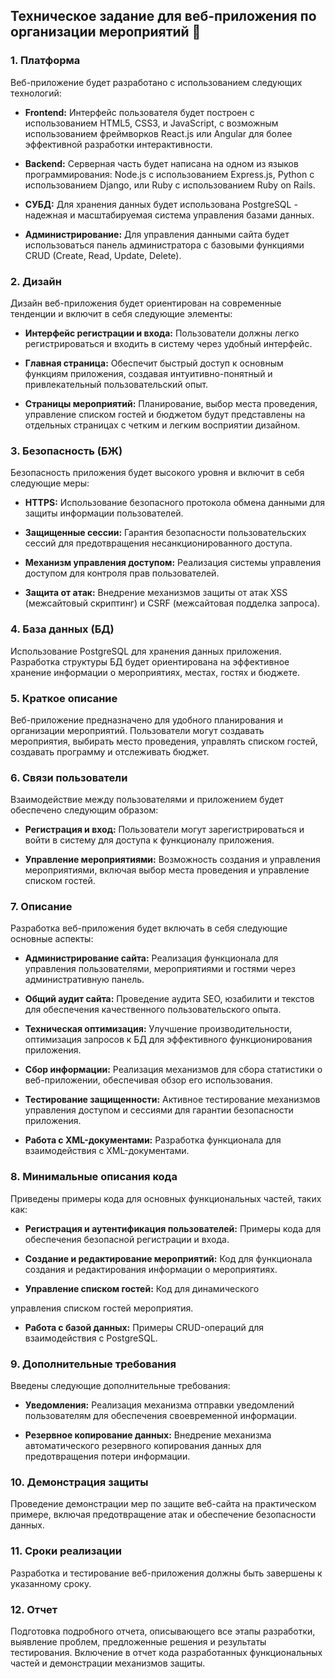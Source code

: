## Техническое задание для веб-приложения по организации мероприятий 🚀

### 1. Платформа
Веб-приложение будет разработано с использованием следующих технологий:

- **Frontend:** Интерфейс пользователя будет построен с использованием HTML5, CSS3, и JavaScript, с возможным использованием фреймворков React.js или Angular для более эффективной разработки интерактивности.

- **Backend:** Серверная часть будет написана на одном из языков программирования: Node.js с использованием Express.js, Python с использованием Django, или Ruby с использованием Ruby on Rails.

- **СУБД:** Для хранения данных будет использована PostgreSQL - надежная и масштабируемая система управления базами данных.

- **Администрирование:** Для управления данными сайта будет использоваться панель администратора с базовыми функциями CRUD (Create, Read, Update, Delete).

### 2. Дизайн
Дизайн веб-приложения будет ориентирован на современные тенденции и включит в себя следующие элементы:

- **Интерфейс регистрации и входа:** Пользователи должны легко регистрироваться и входить в систему через удобный интерфейс.

- **Главная страница:** Обеспечит быстрый доступ к основным функциям приложения, создавая интуитивно-понятный и привлекательный пользовательский опыт.

- **Страницы мероприятий:** Планирование, выбор места проведения, управление списком гостей и бюджетом будут представлены на отдельных страницах с четким и легким восприятии дизайном.

### 3. Безопасность (БЖ)
Безопасность приложения будет высокого уровня и включит в себя следующие меры:

- **HTTPS:** Использование безопасного протокола обмена данными для защиты информации пользователей.

- **Защищенные сессии:** Гарантия безопасности пользовательских сессий для предотвращения несанкционированного доступа.

- **Механизм управления доступом:** Реализация системы управления доступом для контроля прав пользователей.

- **Защита от атак:** Внедрение механизмов защиты от атак XSS (межсайтовый скриптинг) и CSRF (межсайтовая подделка запроса).

### 4. База данных (БД)
Использование PostgreSQL для хранения данных приложения. Разработка структуры БД будет ориентирована на эффективное хранение информации о мероприятиях, местах, гостях и бюджете.

### 5. Краткое описание
Веб-приложение предназначено для удобного планирования и организации мероприятий. Пользователи могут создавать мероприятия, выбирать место проведения, управлять списком гостей, создавать программу и отслеживать бюджет.

### 6. Связи пользователи
Взаимодействие между пользователями и приложением будет обеспечено следующим образом:

- **Регистрация и вход:** Пользователи могут зарегистрироваться и войти в систему для доступа к функционалу приложения.

- **Управление мероприятиями:** Возможность создания и управления мероприятиями, включая выбор места проведения и управление списком гостей.

### 7. Описание
Разработка веб-приложения будет включать в себя следующие основные аспекты:

- **Администрирование сайта:** Реализация функционала для управления пользователями, мероприятиями и гостями через административную панель.

- **Общий аудит сайта:** Проведение аудита SEO, юзабилити и текстов для обеспечения качественного пользовательского опыта.

- **Техническая оптимизация:** Улучшение производительности, оптимизация запросов к БД для эффективного функционирования приложения.

- **Сбор информации:** Реализация механизмов для сбора статистики о веб-приложении, обеспечивая обзор его использования.

- **Тестирование защищенности:** Активное тестирование механизмов управления доступом и сессиями для гарантии безопасности приложения.

- **Работа с XML-документами:** Разработка функционала для взаимодействия с XML-документами.

### 8. Минимальные описания кода
Приведены примеры кода для основных функциональных частей, таких как:

- **Регистрация и аутентификация пользователей:** Примеры кода для обеспечения безопасной регистрации и входа.

- **Создание и редактирование мероприятий:** Код для функционала создания и редактирования информации о мероприятиях.

- **Управление списком гостей:** Код для динамического

 управления списком гостей мероприятия.

- **Работа с базой данных:** Примеры CRUD-операций для взаимодействия с PostgreSQL.

### 9. Дополнительные требования
Введены следующие дополнительные требования:

- **Уведомления:** Реализация механизма отправки уведомлений пользователям для обеспечения своевременной информации.

- **Резервное копирование данных:** Внедрение механизма автоматического резервного копирования данных для предотвращения потери информации.

### 10. Демонстрация защиты
Проведение демонстрации мер по защите веб-сайта на практическом примере, включая предотвращение атак и обеспечение безопасности данных.

### 11. Сроки реализации
Разработка и тестирование веб-приложения должны быть завершены к указанному сроку.

### 12. Отчет
Подготовка подробного отчета, описывающего все этапы разработки, выявление проблем, предложенные решения и результаты тестирования. Включение в отчет кода разработанных функциональных частей и демонстрации механизмов защиты.
